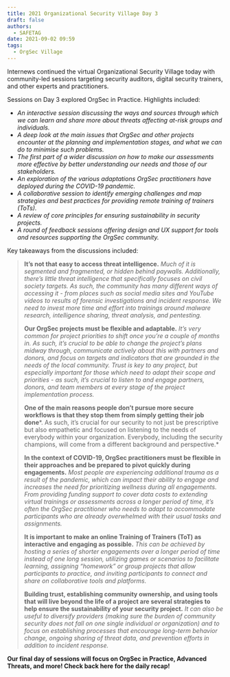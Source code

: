 ```yaml
---
title: 2021 Organizational Security Village Day 3
draft: false
authors:
  - SAFETAG
date: 2021-09-02 09:59
tags:
  - OrgSec Village
---
```

Internews continued the virtual Organizational Security Village today with community-led sessions targeting security auditors, digital security trainers, and other experts and practitioners.

Sessions on Day 3 explored OrgSec in Practice. Highlights included:

* *An interactive session discussing the ways and sources through which we can learn and share more about threats affecting at-risk groups and individuals.*
* *A deep look at the main issues that OrgSec and other projects encounter at the planning and implementation stages, and what we can do to minimise such problems.*
* *The first part of a wider discussion on how to make our assessments more effective by better understanding our needs and those of our stakeholders.*
* *An exploration of the various adaptations OrgSec practitioners have deployed during the COVID-19 pandemic.*
* *A collaborative session to identify emerging challenges and map strategies and best practices for providing remote training of trainers (ToTs).*
* *A review of core principles for ensuring sustainability in security projects.*
* *A round of feedback sessions offering design and UX support for tools and resources supporting the OrgSec community.*

Key takeaways from the discussions included:

> **It’s not that easy to access threat intelligence.** *Much of it is segmented and fragmented, or hidden behind paywalls.* *Additionally, there’s little threat intelligence that specifically focuses on civil society targets. As such, the community has many different ways of accessing it - from places such as social media sites and YouTube videos to results of forensic investigations and incident response. We need to invest more time and effort into trainings around malware research, intelligence sharing, threat analysis, and pentesting.*
>
> **Our OrgSec projects must be flexible and adaptable.** *It’s very common for project priorities to shift once you’re a couple of months in. As such, it’s crucial to be able to change the project’s plans midway through, communicate actively about this with partners and donors, and focus on targets and indicators that are grounded in the needs of the local community. Trust is key to any project, but especially important for those which need to adapt their scope and priorities - as such, it’s crucial to listen to and engage partners, donors, and team members at every stage of the project implementation process.*
>
> **One of the main reasons people don’t pursue more secure workflows is that they stop them from simply getting their job done***. As such, it’s crucial for our security to not just be prescriptive but also empathetic and focused on listening to the needs of everybody within your organization. Everybody, including the security champions, will come from a different background and perspective.*
>
> **In the context of COVID-19, OrgSec practitioners must be flexible in their approaches and be prepared to pivot quickly during engagements.** *Most people are experiencing additional trauma as a result of the pandemic, which can impact their ability to engage and increases the need for prioritizing wellness during all engagements. From providing funding support to cover data costs to extending virtual trainings or assessments across a longer period of time, it’s often the OrgSec practitioner who needs to adapt to accommodate participants who are already overwhelmed with their usual tasks and assignments.*
>
> **It is important to make an online Training of Trainers (ToT) as interactive and engaging as possible.** *This can be achieved by hosting a series of shorter engagements over a longer period of time instead of one long session, utilizing games or scenarios to facilitate learning, assigning “homework” or group projects that allow participants to practice, and inviting participants to connect and share on collaborative tools and platforms.*
>
> **Building trust, establishing community ownership, and using tools that will live beyond the life of a project are several strategies to help ensure the sustainability of your security project.** *It can also be useful to diversify providers (making sure the burden of community security does not fall on one single individual or organization) and to focus on establishing processes that encourage long-term behavior change, ongoing sharing of threat data, and prevention efforts in addition to incident response.*

**Our final day of sessions will focus on OrgSec in Practice, Advanced Threats, and more! Check back here for the daily recap!**